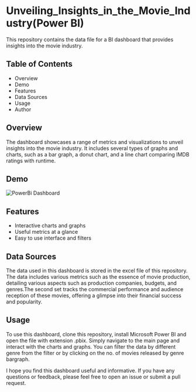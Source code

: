 # Unveiling_Insights_in_the_Movie_Industry(Power BI)
This repository contains the data file for a BI dashboard that provides insights into the movie industry.

## Table of Contents

* Overview
* Demo
* Features
* Data Sources
* Usage
* Author


## Overview 
The dashboard showcases a range of metrics and visualizations to unveil insights into the movie industry. It includes several types of graphs and charts, such as a bar graph, a donut chart, and a line chart comparing IMDB ratings with runtime.

## Demo

![PowerBi Dashboard](https://github.com/vipul-solanki/Unveiling_Insights_in_the_Movie_Industry/assets/139030791/2489711c-373b-44db-bd79-d3b5ec56628e)

## Features
* Interactive charts and graphs
* Useful metrics at a glance
* Easy to use interface and filters

## Data Sources
The data used in this dashboard is stored in the excel file of this repository. The data includes various metrics such as the essence of movie production, detailing various aspects such as production companies, budgets, and genres.The second set tracks the commercial performance and audience reception of these movies, offering a glimpse into their financial success and popularity.

## Usage 
To use this dashboard, clone this repository, install Microsoft Power BI and open the file with extension .pbix. Simply navigate to the main page and interact with the charts and graphs. You can filter the data by different genre from the filter or by clicking on the no. of movies released by genre bargraph.

I hope you find this dashboard useful and informative. If you have any questions or feedback, please feel free to open an issue or submit a pull request.
